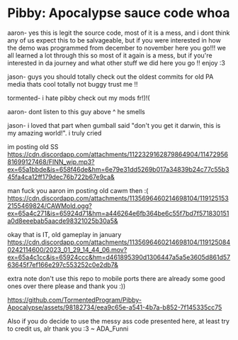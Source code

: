 # Pibby: Apocalypse sauce code whoa

aaron- yes this is legit the source code, most of it is a mess, and i dont think any of us expect this to be salvageable,
but if you were interested in how the demo was programmed from december to november here you go!!! we all learned a lot through this so most of it again is a mess, but if you're interested in da journey and what other stuff we did here you go !! enjoy :3

jason- guys you should totally check out the oldest commits for old PA media thats cool totally not buggy trust me !!

tormented- i hate pibby check out my mods fr!)!(

aaron- dont listen to this guy above ^ he smells

jason- i loved that part when gumball said "don't you get it darwin, this is my amazing world!". i truly cried

im posting old SS
https://cdn.discordapp.com/attachments/1122329162879864904/1147295681699127468/FINN_wip.mp3?ex=65a1bbde&is=658f46de&hm=6e79e31dd5269b017a34839b24c77c55b345fa4ca12ff179dec76b722b67e9ca&

man fuck you aaron im posting old cawm then :( 
https://cdn.discordapp.com/attachments/1135696460214698104/1191251532155469824/CAWMold.ogg?ex=65a4c271&is=65924d71&hm=a446264e6fb364be6c55f7bd7f571830151a0d8eeebab5aacde98321025b30a5&

okay that is IT, old gameplay in january
https://cdn.discordapp.com/attachments/1135696460214698104/1191250840242114600/2023_01_29_14_44_06.mov?ex=65a4c1cc&is=65924ccc&hm=d461895390d1306447a5a5e3605d861d5763645f7ef166e297c553252c0e2db7&

extra note don't use this repo to mobile ports there are already some good ones over there please and thank you :))

https://github.com/TormentedProgram/Pibby-Apocalypse/assets/98182734/eea9c65e-a541-4b7a-b852-7f145335cc75

Also if you do decide to use the messy ass code presented here, at least try to credit us, alr thank you :3 ~ ADA_Funni
